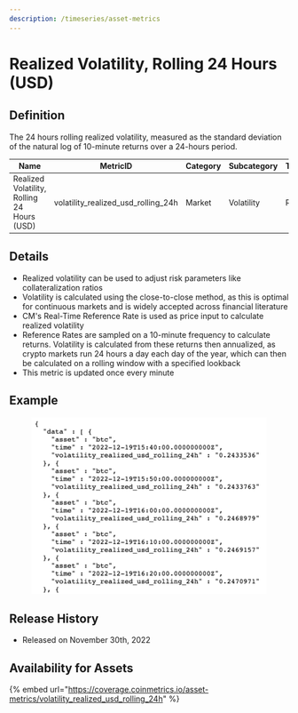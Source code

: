 ```yaml
---
description: /timeseries/asset-metrics
---
```


# Realized Volatility, Rolling 24 Hours (USD)

## Definition

The 24 hours rolling realized volatility, measured as the standard deviation of the natural log of 10-minute returns over a 24-hours period.

| Name                                        | MetricID                                | Category | Subcategory | Type  | Unit          | Interval |
| ------------------------------------------- | --------------------------------------- | -------- | ----------- | ----- | ------------- | -------- |
| Realized Volatility, Rolling 24 Hours (USD) | volatility\_realized\_usd\_rolling\_24h | Market   | Volatility  | Ratio | Dimensionless | 24 hours |

## Details

* Realized volatility can be used to adjust risk parameters like collateralization ratios
* Volatility is calculated using the close-to-close method, as this is optimal for continuous markets and is widely accepted across financial literature
* CM's Real-Time Reference Rate is used as price input to calculate realized volatility
* Reference Rates are sampled on a 10-minute frequency to calculate returns. Volatility is calculated from these returns then annualized, as crypto markets run 24 hours a day each day of the year, which can then be calculated on a rolling window with a specified lookback
* This metric is updated once every minute

## Example

<figure><img src="../../.gitbook/assets/Screen Shot 2022-12-20 at 12.11.35 AM.png" alt=""><figcaption></figcaption></figure>

## Release History

* Released on November 30th, 2022

## Availability for Assets

{% embed url="https://coverage.coinmetrics.io/asset-metrics/volatility_realized_usd_rolling_24h" %}
